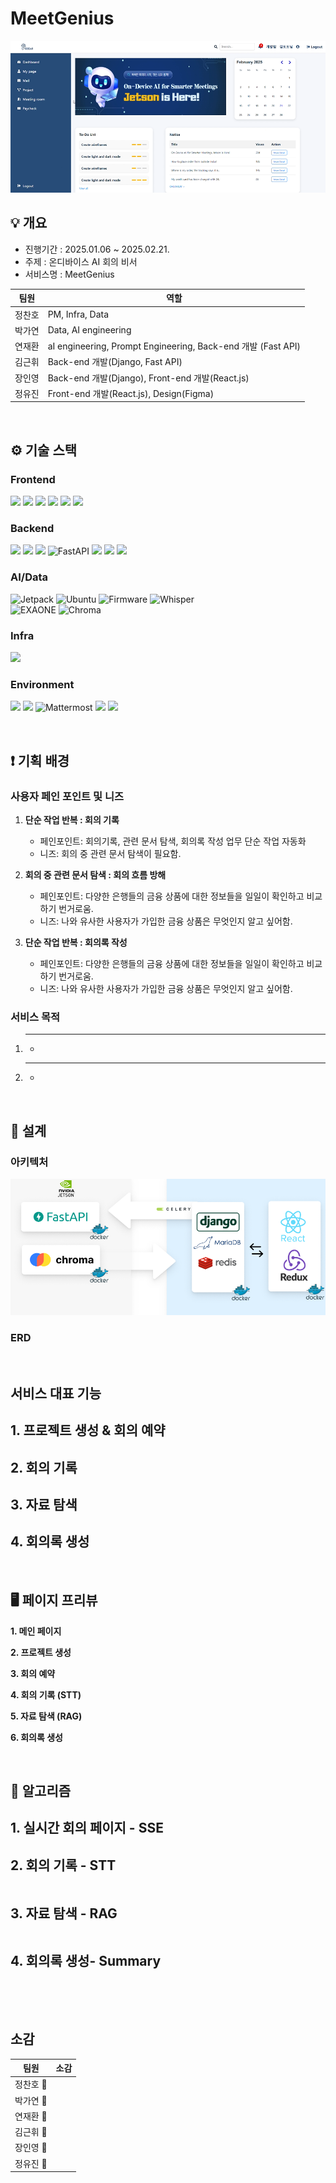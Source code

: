 # MeetGenius
 <img src="images/메인페이지.png">


## 💡 개요
- 진행기간 : 2025.01.06 ~ 2025.02.21.
- 주제 :  온디바이스 AI 회의 비서
- 서비스명 : MeetGenius
  
|   팀원    | 역할 |
|--------|-------|
|정찬호| PM, Infra, Data|
|박가연| Data, AI engineering|
|연재환| aI engineering, Prompt Engineering, Back-end 개발 (Fast API)|
|김근휘| Back-end 개발(Django, Fast API)|
|장인영| Back-end 개발(Django), Front-end 개발(React.js)|
|정유진| Front-end 개발(React.js), Design(Figma)|

<br>

##  ⚙️ 기술 스택

### Frontend
  <img src="https://img.shields.io/badge/React-61DAFB?style=for-the-badge&logo=React&logoColor=black"> <img src="https://img.shields.io/badge/Redux-764ABC?style=for-the-badge&logo=Redux&logoColor=purple">
 <img src="https://img.shields.io/badge/JavaScript-F7DF1E?style=for-the-badge&logo=JavaScript&logoColor=white"> <img src="https://img.shields.io/badge/Css-1572B6?style=for-the-badge&logo=Css&logoColor=white">  <img src="https://img.shields.io/badge/Axios-5A29E4?style=for-the-badge&logo=Axios&logoColor=white"> <img src="https://img.shields.io/badge/figma-F24E1E?style=for-the-badge&logo=figma&logoColor=white">


### Backend
<img src="https://img.shields.io/badge/Python-3776AB?style=for-the-badge&logo=python&logoColor=white"> <img src="https://img.shields.io/badge/Django-092E20?style=for-the-badge&logo=Django&logoColor=white"> <img src="https://img.shields.io/badge/Celery-37814A?style=for-the-badge&logo=Celery&logoColor=white"> ![FastAPI](https://img.shields.io/badge/FastAPI-005571?style=for-the-badge&logo=fastapi)
  <img src="https://img.shields.io/badge/mariaDB-003545?style=for-the-badge&logo=mariaDB&logoColor=white"> <img src="https://img.shields.io/badge/Redis-DC382D?style=for-the-badge&logo=Redis&logoColor=white"> 
<img src="https://img.shields.io/badge/Postman-FF6C37?style=for-the-badge&logo=Postman&logoColor=white"> 

### AI/Data
![Jetpack](https://img.shields.io/badge/Jetpack-76B900?style=for-the-badge&logo=nvidia&logoColor=FFFFFF)
![Ubuntu](https://img.shields.io/badge/Ubuntu-E95420?style=for-the-badge&logo=ubuntu&logoColor=FFFFFF)
![Firmware](https://img.shields.io/badge/Firmware-808080?style=for-the-badge&logo=&logoColor=FFFFFF)
![Whisper](https://img.shields.io/badge/Whisper-74aa9c?style=for-the-badge&logo=openai&logoColor=white)  
![EXAONE](https://img.shields.io/badge/EXAONE-EC297B?style=for-the-badge&logo=&logoColor=FFFFFF)
![Chroma](https://img.shields.io/badge/Chroma-FFC107?style=for-the-badge)



### Infra
<img src="https://img.shields.io/badge/docker-%230db7ed.svg?style=for-the-badge&logo=docker&logoColor=white"> 


### Environment
 <img src="https://img.shields.io/badge/GITHUB-181717?style=for-the-badge&logo=GITHUB&logoColor=white"> <img src="https://img.shields.io/badge/GIT-F05032?style=for-the-badge&logo=GIT&logoColor=white"> ![Mattermost](https://img.shields.io/badge/Mattermost-0058CC?style=for-the-badge&logo=Mattermost&logoColor=white)  <img src="https://img.shields.io/badge/notion-000000?style=for-the-badge&logo=notion&logoColor=white"> <img src="https://img.shields.io/badge/Visual Studio Code-007ACC?style=for-the-badge&logo=Visual Studio Code&logoColor=white"/> 

<br>

## ❗ 기획 배경
### 사용자 페인 포인트 및 니즈

1. **단순 작업 반복 : 회의 기록**
    - 페인포인트: 회의기록, 관련 문서 탐색, 회의록 작성 업무 단순 작업 자동화
    - 니즈: 회의 중 관련 문서 탐색이 필요함.
      
2. **회의 중 관련 문서 탐색 : 회의 흐름 방해**
    - 페인포인트: 다양한 은행들의 금융 상품에 대한 정보들을 일일이 확인하고 비교하기 번거로움.
    - 니즈: 나와 유사한 사용자가 가입한 금융 상품은 무엇인지 알고 싶어함.

2. **단순 작업 반복 : 회의록 작성**
    - 페인포인트: 다양한 은행들의 금융 상품에 대한 정보들을 일일이 확인하고 비교하기 번거로움.
    - 니즈: 나와 유사한 사용자가 가입한 금융 상품은 무엇인지 알고 싶어함.

### 서비스 목적

1. ****
    -  
  
2. ****
    - 



<br>

## 📄 설계 
### 아키텍처
 <img src="images/시스템 아키텍처.png">

### ERD
 <img src="">



<br>

## 서비스 대표 기능
**1. 프로젝트 생성 & 회의 예약**
   - 
   
   
**2. 회의 기록**
   - 
**3. 자료 탐색**
   - 

**4. 회의록 생성**
   - 
<br>

## 🖥️ 페이지 프리뷰
**1. 메인 페이지**




**2. 프로젝트 생성**




**3. 회의 예약**




**4. 회의 기록 (STT)**




**5. 자료 탐색 (RAG)**



**6. 회의록 생성**


   
<br>

## 🤖 알고리즘
**1. 실시간 회의 페이지 - SSE**
- 
  
**2. 회의 기록 - STT**
- 

```python

```

**3. 자료 탐색 - RAG**
- 

```python

```

**4. 회의록 생성- Summary**
- 

```python

```

<br>

<br>

## 소감
| 팀원     | 소감 |
|-----------|--------|
|정찬호 🐨| |
|박가연 🐥| |
|연재환 🤖| |
|김근휘 🐶| |
|장인영 🐹| |
|정유진 🐇| |